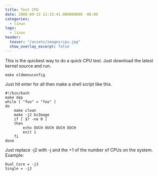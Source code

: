 ```yaml
---
title: Test CPU
date: 2008-09-15 11:15:41.000000000 -06:00
categories:
  - linux
tags:
  - linux
header:
  teaser: "/assets/images/cpu.jpg"
  show_overlay_excerpt: false
---
```

This is the quickest way to do a quick CPU test. Just download the latest kernel source and run.
```shell
make oldmenuconfig
```
Just hit enter for all then make a shell script like this.
```shell
#!/bin/bash
make dep
while [ "foo" = "foo" ]
do
	make clean
	make -j2 bzImage
	if [ $? -ne 0 ]
	then
		echo OUCH OUCH OUCH OUCH
		exit 1
	fi
done
```
Just replace -j2 with -j and the +1 of the number of CPUs on the system.<br />
Example:
```shell
Dual Core = -j3
Single = -j2
```
